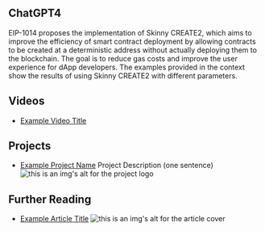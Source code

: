## ChatGPT4

EIP-1014 proposes the implementation of Skinny CREATE2, which aims to improve the efficiency of smart contract deployment by allowing contracts to be created at a deterministic address without actually deploying them to the blockchain. The goal is to reduce gas costs and improve the user experience for dApp developers. The examples provided in the context show the results of using Skinny CREATE2 with different parameters.

## Videos

- [Example Video Title](https://www.youtube.com/watch?v=TDGq4aeevgY)

## Projects

- [Example Project Name](https://xxxx.xxx/xxxxx) Project Description (one sentence) ![this is an img's alt for the project logo](https://xxxx.xxx/project-logo.xxx)

## Further Reading

- [Example Article Title](https://xxxx.xxx/xxxxx) ![this is an img's alt for the article cover](https://xxxx.xxx/article-cover.xxx)
